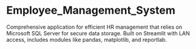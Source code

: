 # Employee_Management_System
Comprehensive application for efficient HR management that relies on Microsoft SQL Server for secure data storage. Built on Streamlit with LAN access, includes modules like pandas, matplotlib, and reportlab.
